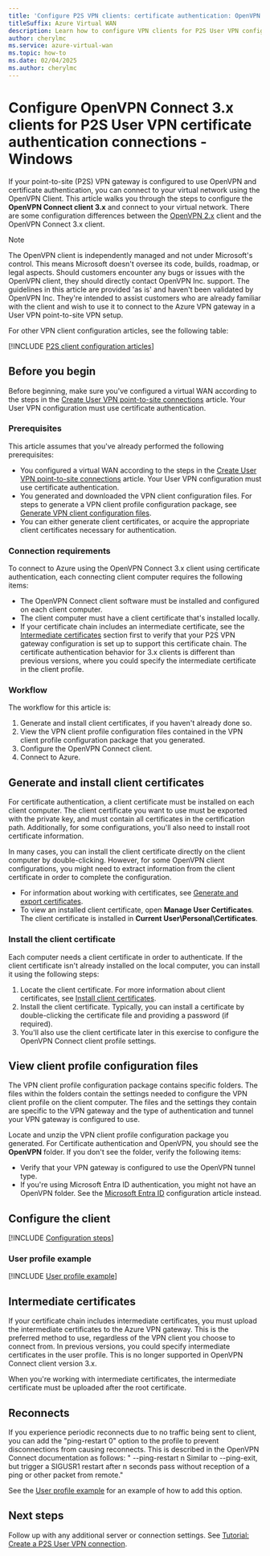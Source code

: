 ```yaml
---
title: 'Configure P2S VPN clients: certificate authentication: OpenVPN Client 3.x series - Windows'
titleSuffix: Azure Virtual WAN
description: Learn how to configure VPN clients for P2S User VPN configurations that use certificate authentication. This article applies to Windows and the OpenVPN Client 3.x series.
author: cherylmc
ms.service: azure-virtual-wan
ms.topic: how-to
ms.date: 02/04/2025
ms.author: cherylmc
---
```


# Configure OpenVPN Connect 3.x clients for P2S User VPN certificate authentication connections - Windows

If your point-to-site (P2S) VPN gateway is configured to use OpenVPN and certificate authentication, you can connect to your virtual network using the OpenVPN Client. This article walks you through the steps to configure the **OpenVPN Connect client 3.x** and connect to your virtual network. There are some configuration differences between the [OpenVPN 2.x](point-to-site-vpn-client-certificate-windows-openvpn-client-version-2.md) client and the OpenVPN Connect 3.x client.

> [!NOTE]
> The OpenVPN client is independently managed and not under Microsoft's control. This means Microsoft doesn't oversee its code, builds, roadmap, or legal aspects. Should customers encounter any bugs or issues with the OpenVPN client, they should directly contact OpenVPN Inc. support. The guidelines in this article are provided 'as is' and haven't been validated by OpenVPN Inc. They're intended to assist customers who are already familiar with the client and wish to use it to connect to the Azure VPN gateway in a User VPN point-to-site VPN setup.

For other VPN client configuration articles, see the following table:

[!INCLUDE [P2S client configuration articles](../../includes/virtual-wan-vpn-client-install-articles.md)]

## Before you begin

Before beginning, make sure you've configured a virtual WAN according to the steps in the [Create User VPN point-to-site connections](virtual-wan-point-to-site-portal.md) article. Your User VPN configuration must use certificate authentication.

### Prerequisites

This article assumes that you've already performed the following prerequisites:

* You configured a virtual WAN according to the steps in the [Create User VPN point-to-site connections](virtual-wan-point-to-site-portal.md) article. Your User VPN configuration must use certificate authentication.
* You generated and downloaded the VPN client configuration files. For steps to generate a VPN client profile configuration package, see [Generate VPN client configuration files](virtual-wan-point-to-site-portal.md#p2sconfig).
* You can either generate client certificates, or acquire the appropriate client certificates necessary for authentication.

### Connection requirements

To connect to Azure using the OpenVPN Connect 3.x client using certificate authentication, each connecting client computer requires the following items:

* The OpenVPN Connect client software must be installed and configured on each client computer.
* The client computer must have a client certificate that's installed locally.
* If your certificate chain includes an intermediate certificate, see the [Intermediate certificates](#intermediate) section first to verify that your P2S VPN gateway configuration is set up to support this certificate chain. The certificate authentication behavior for 3.x clients is different than previous versions, where you could specify the intermediate certificate in the client profile.

### Workflow

The workflow for this article is:

1. Generate and install client certificates, if you haven't already done so.
1. View the VPN client profile configuration files contained in the VPN client profile configuration package that you generated.
1. Configure the OpenVPN Connect client.
1. Connect to Azure.

## Generate and install client certificates

For certificate authentication, a client certificate must be installed on each client computer. The client certificate you want to use must be exported with the private key, and must contain all certificates in the certification path. Additionally, for some configurations, you'll also need to install root certificate information.

In many cases, you can install the client certificate directly on the client computer by double-clicking. However, for some OpenVPN client configurations, you might need to extract information from the client certificate in order to complete the configuration.

* For information about working with certificates, see [Generate and export certificates](certificates-point-to-site.md#clientcert).
* To view an installed client certificate, open **Manage User Certificates**. The client certificate is installed in **Current User\Personal\Certificates**.

### Install the client certificate

Each computer needs a client certificate in order to authenticate. If the client certificate isn't already installed on the local computer, you can install it using the following steps:

1. Locate the client certificate. For more information about client certificates, see [Install client certificates](install-client-certificates.md).
1. Install the client certificate. Typically, you can install a certificate by double-clicking the certificate file and providing a password (if required).
1. You'll also use the client certificate later in this exercise to configure the OpenVPN Connect client profile settings.

## View client profile configuration files

The VPN client profile configuration package contains specific folders. The files within the folders contain the settings needed to configure the VPN client profile on the client computer. The files and the settings they contain are specific to the VPN gateway and the type of authentication and tunnel your VPN gateway is configured to use.

Locate and unzip the VPN client profile configuration package you generated. For Certificate authentication and OpenVPN, you should see  the **OpenVPN** folder. If you don't see the folder, verify the following items:

* Verify that your VPN gateway is configured to use the OpenVPN tunnel type.
* If you're using Microsoft Entra ID authentication, you might not have an OpenVPN folder. See the [Microsoft Entra ID](openvpn-azure-ad-client.md) configuration article instead.

## Configure the client

[!INCLUDE [Configuration steps](../../includes/vpn-gateway-vwan-config-openvpn-3-series-windows.md)]

### <a name="example"></a>User profile example

[!INCLUDE [User profile example](../../includes/vpn-gateway-vwan-config-openvpn-user-profile.md)]

## <a name="intermediate"></a>Intermediate certificates

If your certificate chain includes intermediate certificates, you must upload the intermediate certificates to the Azure VPN gateway.
This is the preferred method to use, regardless of the VPN client you choose to connect from. In previous versions, you could specify intermediate certificates in the user profile. This is no longer supported in OpenVPN Connect client version 3.x.

When you're working with intermediate certificates, the intermediate certificate must be uploaded after the root certificate.

## Reconnects

If you experience periodic reconnects due to no traffic being sent to client, you can add the "ping-restart 0" option to the profile to prevent disconnections from causing reconnects. This is described in the OpenVPN Connect documentation as follows: " --ping-restart n Similar to --ping-exit, but trigger a SIGUSR1 restart after n seconds pass without reception of a ping or other packet from remote."

See the [User profile example](#example) for an example of how to add this option.

## Next steps

Follow up with any additional server or connection settings. See [Tutorial: Create a P2S User VPN connection](virtual-wan-point-to-site-portal.md).